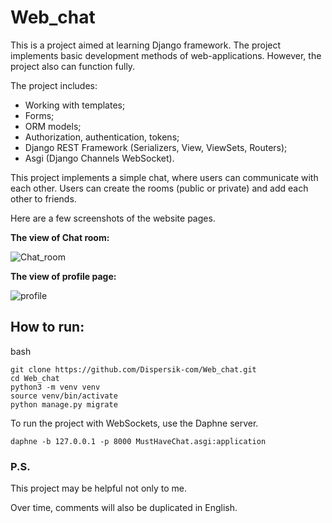 # Web_chat


This is a project aimed at learning Django framework. The project implements basic development methods of web-applications. However, the project also can function fully.

The project includes:
* Working with templates;
* Forms;
* ORM models;
* Authorization, authentication, tokens;
* Django REST Framework (Serializers, View, ViewSets, Routers);
* Asgi (Django Channels WebSocket).

This project implements a simple chat, where users can communicate with each other. Users can create the rooms (public or private) and add each other to friends.

Here are a few screenshots of the website pages.

**The view of Chat room:**

![Chat_room](https://github.com/Dispersik-com/Web_chat/assets/126075849/31e9a288-b0a5-4dec-9549-b1b6d8df2656)

**The view of profile page:**

![profile](https://github.com/Dispersik-com/Web_chat/assets/126075849/74615adf-ccb4-478a-9bfc-8821e52d87e3)


## How to run:

bash
```
git clone https://github.com/Dispersik-com/Web_chat.git
cd Web_chat
python3 -m venv venv
source venv/bin/activate
python manage.py migrate
```

To run the project with WebSockets, use the Daphne server.

```
daphne -b 127.0.0.1 -p 8000 MustHaveChat.asgi:application
```

### P.S.

This project may be helpful not only to me.

Over time, comments will also be duplicated in English.
